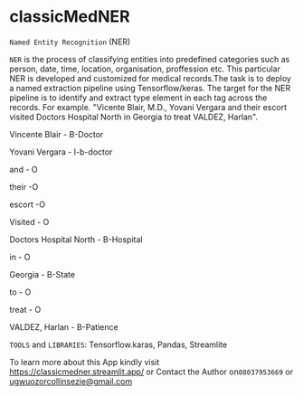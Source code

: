 # classicMedNER
`Named Entity Recognition` (NER)

`NER` is the process of classifying entities into predefined categories such as person, date, time, location, organisation, proffession etc.
This particular NER is developed and customized for medical records.The task is to deploy a named extraction pipeline using Tensorflow/keras.
The target for the NER pipeline is to identify and extract type element in each tag across the records.
For example. "Vicente Blair, M.D., Yovani Vergara and their escort  visited Doctors Hospital North in Georgia to treat VALDEZ, Harlan". 

Vincente Blair - B-Doctor

Yovani Vergara - I-b-doctor

and - O

their -O

escort -O

Visited - O

Doctors Hospital North - B-Hospital

in - O

Georgia - B-State

to - O

treat - O

VALDEZ, Harlan - B-Patience

`TOOLS` and `LIBRARIES`:
Tensorflow.karas,
Pandas,
Streamlite

To learn more about this App kindly visit https://classicmedner.streamlit.app/
or Contact the Author on`08037953669` or ugwuozorcollinsezie@gmail.com
